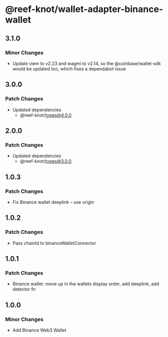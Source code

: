 # @reef-knot/wallet-adapter-binance-wallet

## 3.1.0

### Minor Changes

- Update viem to v2.23 and wagmi to v2.14, so the @coinbase/wallet-sdk would be updated too, which fixes a dependabot issue

## 3.0.0

### Patch Changes

- Updated dependencies
  - @reef-knot/types@4.0.0

## 2.0.0

### Patch Changes

- Updated dependencies
  - @reef-knot/types@3.0.0

## 1.0.3

### Patch Changes

- Fix Binance wallet deeplink – use origin

## 1.0.2

### Patch Changes

- Pass chainId to binanceWalletConnector

## 1.0.1

### Patch Changes

- Binance wallet: move up in the wallets display order, add deeplink, add detector fn

## 1.0.0

### Minor Changes

- Add Binance Web3 Wallet
